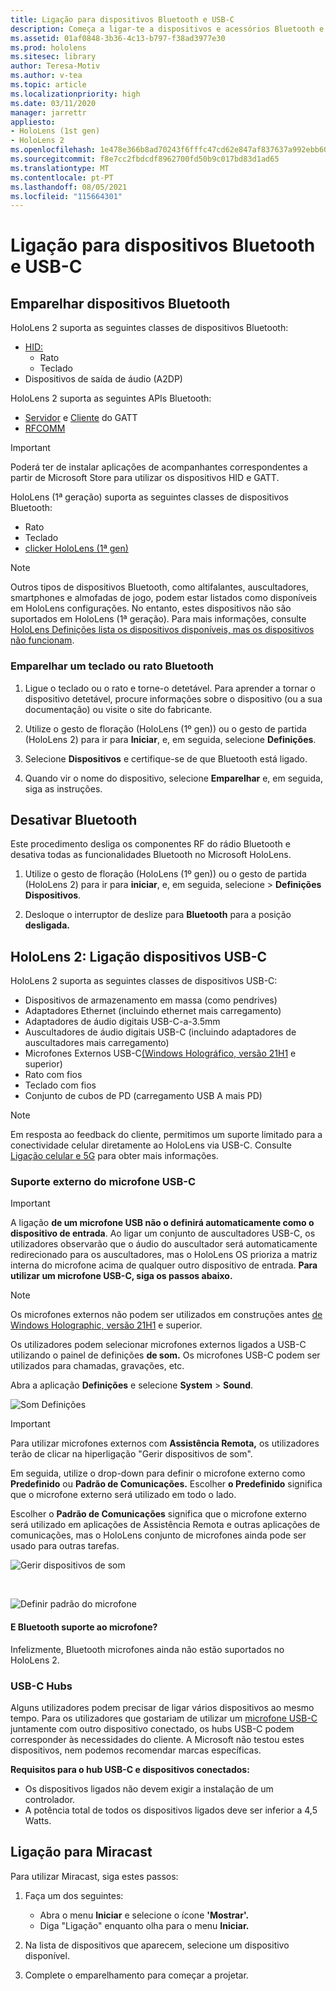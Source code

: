 ```yaml
---
title: Ligação para dispositivos Bluetooth e USB-C
description: Começa a ligar-te a dispositivos e acessórios Bluetooth e USB-C dos seus HoloLens dispositivos de realidade mista.
ms.assetid: 01af0848-3b36-4c13-b797-f38ad3977e30
ms.prod: hololens
ms.sitesec: library
author: Teresa-Motiv
ms.author: v-tea
ms.topic: article
ms.localizationpriority: high
ms.date: 03/11/2020
manager: jarrettr
appliesto:
- HoloLens (1st gen)
- HoloLens 2
ms.openlocfilehash: 1e478e366b8ad70243f6fffc47cd62e847af837637a992ebb60fc80bf6774186
ms.sourcegitcommit: f8e7cc2fbdcdf8962700fd50b9c017bd83d1ad65
ms.translationtype: MT
ms.contentlocale: pt-PT
ms.lasthandoff: 08/05/2021
ms.locfileid: "115664301"
---
```

# <a name="connect-to-bluetooth-and-usb-c-devices"></a>Ligação para dispositivos Bluetooth e USB-C

## <a name="pair-bluetooth-devices"></a>Emparelhar dispositivos Bluetooth

HoloLens 2 suporta as seguintes classes de dispositivos Bluetooth:

- [HID:](/windows-hardware/drivers/hid/)
    - Rato
    - Teclado
- Dispositivos de saída de áudio (A2DP)

HoloLens 2 suporta as seguintes APIs Bluetooth:
- [Servidor](/windows/uwp/devices-sensors/gatt-server) e [Cliente](/windows/uwp/devices-sensors/gatt-client) do GATT
- [RFCOMM](/windows/uwp/devices-sensors/send-or-receive-files-with-rfcomm)
>[!IMPORTANT]
> Poderá ter de instalar aplicações de acompanhantes correspondentes a partir de Microsoft Store para utilizar os dispositivos HID e GATT.

HoloLens (1ª geração) suporta as seguintes classes de dispositivos Bluetooth:

- Rato
- Teclado
- [clicker HoloLens (1ª gen)](hololens1-clicker.md)

> [!NOTE]
> Outros tipos de dispositivos Bluetooth, como altifalantes, auscultadores, smartphones e almofadas de jogo, podem estar listados como disponíveis em HoloLens configurações. No entanto, estes dispositivos não são suportados em HoloLens (1ª geração). Para mais informações, consulte [HoloLens Definições lista os dispositivos disponíveis, mas os dispositivos não funcionam](hololens-troubleshooting.md#devices-listed-as-available-in-settings-dont-work).

### <a name="pair-a-bluetooth-keyboard-or-mouse"></a>Emparelhar um teclado ou rato Bluetooth

1. Ligue o teclado ou o rato e torne-o detetável. Para aprender a tornar o dispositivo detetável, procure informações sobre o dispositivo (ou a sua documentação) ou visite o site do fabricante.

1. Utilize o gesto de floração (HoloLens (1º gen)) ou o gesto de partida (HoloLens 2) para ir para **Iniciar**, e, em seguida, selecione **Definições**.

1. Selecione **Dispositivos** e certifique-se de que Bluetooth está ligado.  

1. Quando vir o nome do dispositivo, selecione **Emparelhar** e, em seguida, siga as instruções.

## <a name="disable-bluetooth"></a>Desativar Bluetooth

Este procedimento desliga os componentes RF do rádio Bluetooth e desativa todas as funcionalidades Bluetooth no Microsoft HoloLens.

1. Utilize o gesto de floração (HoloLens (1º gen)) ou o gesto de partida (HoloLens 2) para ir para **iniciar**, e, em seguida, selecione   >  **Definições Dispositivos**.

1. Desloque o interruptor de deslize para **Bluetooth** para a posição **desligada.**

## <a name="hololens-2-connect-usb-c-devices"></a>HoloLens 2: Ligação dispositivos USB-C

HoloLens 2 suporta as seguintes classes de dispositivos USB-C:

- Dispositivos de armazenamento em massa (como pendrives)
- Adaptadores Ethernet (incluindo ethernet mais carregamento)
- Adaptadores de áudio digitais USB-C-a-3.5mm
- Auscultadores de áudio digitais USB-C (incluindo adaptadores de auscultadores mais carregamento)
- Microfones Externos USB-C[(Windows Holográfico, versão 21H1](hololens-release-notes.md#windows-holographic-version-21h1) e superior)
- Rato com fios
- Teclado com fios
- Conjunto de cubos de PD (carregamento USB A mais PD)


> [!NOTE]
> Em resposta ao feedback do cliente, permitimos um suporte limitado para a conectividade celular diretamente ao HoloLens via USB-C. Consulte [Ligação celular e 5G](hololens-cellular.md) para obter mais informações.

### <a name="usb-c-external-microphone-support"></a>Suporte externo do microfone USB-C

> [!IMPORTANT]
> A ligação **de um microfone USB não o definirá automaticamente como o dispositivo de entrada**. Ao ligar um conjunto de auscultadores USB-C, os utilizadores observarão que o áudio do auscultador será automaticamente redirecionado para os auscultadores, mas o HoloLens OS prioriza a matriz interna do microfone acima de qualquer outro dispositivo de entrada. **Para utilizar um microfone USB-C, siga os passos abaixo.**

> [!NOTE]
> Os microfones externos não podem ser utilizados em construções antes [de Windows Holographic, versão 21H1](hololens-release-notes.md#windows-holographic-version-21h1) e superior. 

Os utilizadores podem selecionar microfones externos ligados a USB-C utilizando o painel de definições **de som.** Os microfones USB-C podem ser utilizados para chamadas, gravações, etc.

Abra a aplicação **Definições** e selecione **System**  >  **Sound**.

![Som Definições](images/usbc-mic-1.jpg)

> [!IMPORTANT]
> Para utilizar microfones externos com **Assistência Remota,** os utilizadores terão de clicar na hiperligação "Gerir dispositivos de som".
>
> Em seguida, utilize o drop-down para definir o microfone externo como **Predefinido** ou **Padrão de Comunicações.** Escolher **o Predefinido** significa que o microfone externo será utilizado em todo o lado.
>
> Escolher o **Padrão de Comunicações** significa que o microfone externo será utilizado em aplicações de Assistência Remota e outras aplicações de comunicações, mas o HoloLens conjunto de microfones ainda pode ser usado para outras tarefas.

![Gerir dispositivos de som](images/usbc-mic-2.png)

<br>

![Definir padrão do microfone](images/usbc-mic-3.jpg)

#### <a name="what-about-bluetooth-microphone-support"></a>E Bluetooth suporte ao microfone?

Infelizmente, Bluetooth microfones ainda não estão suportados no HoloLens 2.

### <a name="usb-c-hubs"></a>USB-C Hubs

Alguns utilizadores podem precisar de ligar vários dispositivos ao mesmo tempo. Para os utilizadores que gostariam de utilizar um [microfone USB-C](#usb-c-external-microphone-support) juntamente com outro dispositivo conectado, os hubs USB-C podem corresponder às necessidades do cliente. A Microsoft não testou estes dispositivos, nem podemos recomendar marcas específicas.

**Requisitos para o hub USB-C e dispositivos conectados:**

- Os dispositivos ligados não devem exigir a instalação de um controlador.
- A potência total de todos os dispositivos ligados deve ser inferior a 4,5 Watts.

## <a name="connect-to-miracast"></a>Ligação para Miracast

Para utilizar Miracast, siga estes passos:

1. Faça um dos seguintes:  

   - Abra o menu **Iniciar** e selecione o ícone **'Mostrar'.**
   - Diga "Ligação" enquanto olha para o menu **Iniciar.**  

1. Na lista de dispositivos que aparecem, selecione um dispositivo disponível.

1. Complete o emparelhamento para começar a projetar.
